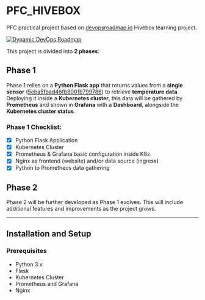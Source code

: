 # PFC_HIVEBOX

PFC practical project based on [devopsroadmap.io](https://devopsroadmap.io/projects/hivebox/) Hivebox learning project.

[![Dynamic DevOps Roadmap](https://devopshive.net/badges/dynamic-devops-roadmap.svg)](https://github.com/DevOpsHiveHQ/dynamic-devops-roadmap)

This project is divided into **2 phases**:

## Phase 1

Phase 1 relies on a **Python Flask app** that returns values from a **single sensor** ([5eba5fbad46fb8001b799786](https://opensensemap.org/explore/5eba5fbad46fb8001b799786)) to retrieve **temperature data**. Deploying it inside a **Kubernetes cluster**, this data will be gathered by **Prometheus** and shown in **Grafana** with a **Dashboard**, alongside the **Kubernetes cluster status**.

### Phase 1 Checklist:
- [x] Python Flask Application
- [x] Kubernetes Cluster
- [x] Prometheus & Grafana basic configuration inside K8s
- [x] Nginx as frontend (website) and/or data source (ingress)
- [x] Python to Prometheus data gathering

## Phase 2

Phase 2 will be further developed as Phase 1 evolves. This will include additional features and improvements as the project grows.

---

## Installation and Setup

### Prerequisites
- Python 3.x
- Flask
- Kubernetes Cluster
- Prometheus and Grafana
- Nginx


